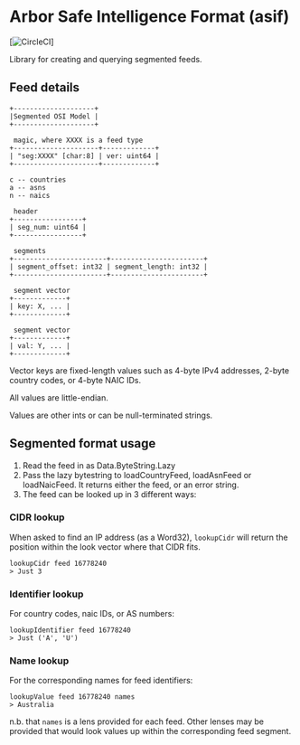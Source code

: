 # Arbor Safe Intelligence Format (asif)
[![CircleCI](https://circleci.com/gh/packetloop/asif.svg?style=svg&circle-token=3e7833f7d5496cc5a1719e30150eb6b092ec4625)]

Library for creating and querying segmented feeds.

## Feed details

```
+--------------------+
|Segmented OSI Model |
+--------------------+

 magic, where XXXX is a feed type
+---------------------+-------------+
| "seg:XXXX" [char:8] | ver: uint64 |
+---------------------+-------------+

c -- countries
a -- asns
n -- naics

 header
+-----------------+
| seg_num: uint64 |
+-----------------+

 segments
+-----------------------+-----------------------+
| segment_offset: int32 | segment_length: int32 |
+-----------------------+-----------------------+

 segment vector
+-------------+
| key: X, ... |
+-------------+

 segment vector
+-------------+
| val: Y, ... |
+-------------+
```

Vector keys are fixed-length values such as 4-byte IPv4 addresses,
2-byte country codes, or 4-byte NAIC IDs.

All values are little-endian.

Values are other ints or can be null-terminated strings.

## Segmented format usage

1. Read the feed in as Data.ByteString.Lazy
2. Pass the lazy bytestring to loadCountryFeed, loadAsnFeed or loadNaicFeed. It returns either the feed, or an error string.
3. The feed can be looked up in 3 different ways:

### CIDR lookup
When asked to find an IP address (as a Word32), `lookupCidr` will return the position within the look vector where that CIDR fits.
```
lookupCidr feed 16778240
> Just 3
```

### Identifier lookup
For country codes, naic IDs, or AS numbers:
```
lookupIdentifier feed 16778240
> Just ('A', 'U')
```

### Name lookup
For the corresponding names for feed identifiers:
```
lookupValue feed 16778240 names
> Australia
```

n.b. that `names` is a lens provided for each feed. Other lenses may be provided that would look values up within the corresponding feed segment.
